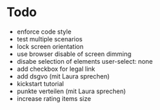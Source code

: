 # Todo

* enforce code style
* test multiple scenarios
* lock screen orientation
* use browser disable of screen dimming
* disabe selection of elements user-select: none
* add checkbox for legal link
* add dsgvo (mit Laura sprechen)
* kickstart tutorial
* punkte verteilen (mit Laura sprechen)
* increase rating items size

